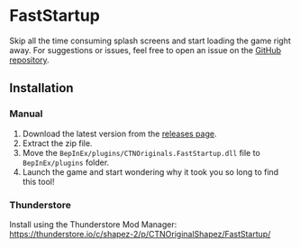 # FastStartup
Skip all the time consuming splash screens and start loading the game right away.
For suggestions or issues, feel free to open an issue on the [GitHub repository](https://github.com/CTN-Originals/Shapez2-FastStartup/issues).

## Installation
### Manual
1. Download the latest version from the [releases page](https://github.com/CTN-Originals/Shapez2-FastStartup/releases).
2. Extract the zip file.
3. Move the `BepInEx/plugins/CTNOriginals.FastStartup.dll` file to `BepInEx/plugins` folder.
4. Launch the game and start wondering why it took you so long to find this tool!

### Thunderstore
Install using the Thunderstore Mod Manager: https://thunderstore.io/c/shapez-2/p/CTNOriginalShapez/FastStartup/